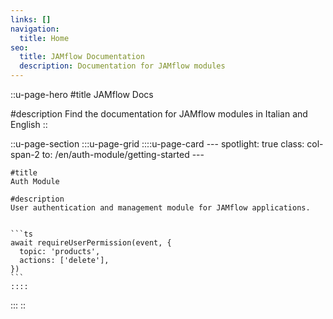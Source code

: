 ```yaml
---
links: []
navigation:
  title: Home
seo:
  title: JAMflow Documentation
  description: Documentation for JAMflow modules
---
```


::u-page-hero
#title
JAMflow Docs

#description
Find the documentation for JAMflow modules in Italian and English
::

::u-page-section
  :::u-page-grid
    ::::u-page-card
    ---
    spotlight: true
    class: col-span-2
    to: /en/auth-module/getting-started
    ---

    #title
    Auth Module
    
    #description
    User authentication and management module for JAMflow applications.


    ```ts
    await requireUserPermission(event, {
      topic: 'products',
      actions: ['delete'],
    })
    ```
    ::::
  :::
::
